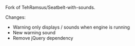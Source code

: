 Fork of TehRamsus/Seatbelt-with-sounds.

Changes:

* Warning only displays / sounds when engine is running
* New warning sound
* Remove jQuery dependency